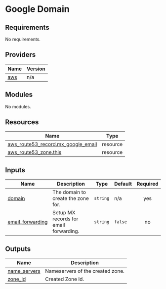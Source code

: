 # Google Domain

<!-- BEGIN_TF_DOCS -->
## Requirements

No requirements.

## Providers

| Name | Version |
|------|---------|
| <a name="provider_aws"></a> [aws](#provider\_aws) | n/a |

## Modules

No modules.

## Resources

| Name | Type |
|------|------|
| [aws_route53_record.mx_google_email](https://registry.terraform.io/providers/hashicorp/aws/latest/docs/resources/route53_record) | resource |
| [aws_route53_zone.this](https://registry.terraform.io/providers/hashicorp/aws/latest/docs/resources/route53_zone) | resource |

## Inputs

| Name | Description | Type | Default | Required |
|------|-------------|------|---------|:--------:|
| <a name="input_domain"></a> [domain](#input\_domain) | The domain to create the zone for. | `string` | n/a | yes |
| <a name="input_email_forwarding"></a> [email\_forwarding](#input\_email\_forwarding) | Setup MX records for email forwarding. | `string` | `false` | no |

## Outputs

| Name | Description |
|------|-------------|
| <a name="output_name_servers"></a> [name\_servers](#output\_name\_servers) | Nameservers of the created zone. |
| <a name="output_zone_id"></a> [zone\_id](#output\_zone\_id) | Created Zone Id. |
<!-- END_TF_DOCS -->
